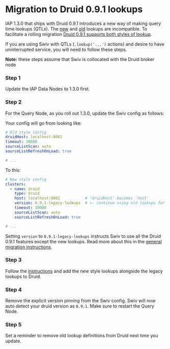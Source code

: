# Migration to Druid 0.9.1 lookups

IAP 1.3.0 that ships with Druid 0.9.1 introduces a new way of making query time lookups (QTLs).
The [new](http://druid.io/docs/0.9.1/development/extensions-core/lookups-cached-global.html) and [old](http://druid.io/docs/0.9.1/development/extensions-core/namespaced-lookup.html) lookups are incompatible.
To facilitate a rolling migration [Druid 0.9.1 supports both styles of lookup](https://github.com/druid-io/druid/issues/2999).

If you are using Swiv with QTLs (`.lookup('...')` actions) and desire to have uninterrupted service,
you will need to follow these steps.

**Note:** these steps assume that Swiv is collocated with the Druid broker node

### Step 1

Update the IAP Data Nodes to 1.3.0 first.

### Step 2

For the Query Node, as you roll out 1.3.0, update the Swiv config as follows:

Your config will go from looking like:

```yaml
# Old style config
druidHost: localhost:8082
timeout: 30000
sourceListScan: auto
sourceListRefreshOnLoad: true

# ...
```

To this:

```yaml
# New style config
clusters:
  - name: druid
    type: druid
    host: localhost:8082           # 'druidHost' becomes 'host'
    version: 0.9.1-legacy-lookups  # <- continue using old lookups for now
    timeout: 30000
    sourceListScan: auto
    sourceListRefreshOnLoad: true

# ...
```

Setting `version` to `0.9.1-legacy-lookups` instructs Swiv to use all the Druid 0.9.1 features except the new lookups.
Read more about this in the [general migration instructions](./swiv-0.9.x-migration.md).

### Step 3

Follow the [instructions](http://druid.io/docs/0.9.1/development/extensions-core/namespaced-lookup.html#transitioning-to-lookups-cached-global) and add the new style lookups alongside the legacy lookups to Druid.

### Step 4

Remove the explicit version pinning from the Swiv config.
Swiv will now auto detect your druid version as `0.9.1`.
Make sure to restart the Query Node.

### Step 5

Set a reminder to remove old lookup definitions from Druid next time you update.

